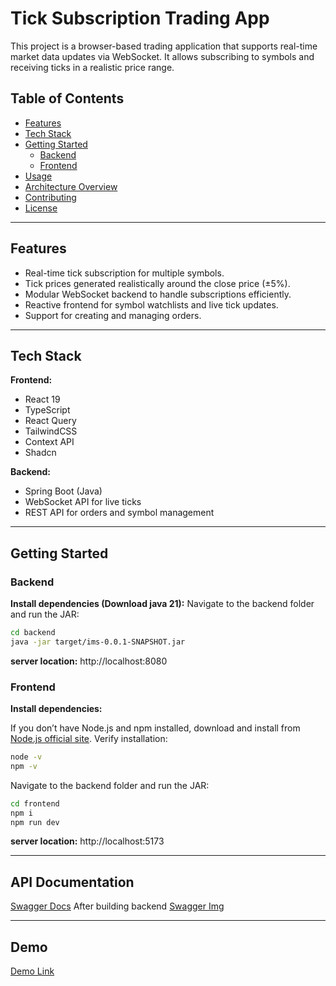# Tick Subscription Trading App

This project is a browser-based trading application that supports real-time market data updates via WebSocket. It allows subscribing to symbols and receiving ticks in a realistic price range.  

## Table of Contents
- [Features](#features)  
- [Tech Stack](#tech-stack)  
- [Getting Started](#getting-started)  
  - [Backend](#backend)  
  - [Frontend](#frontend)  
- [Usage](#usage)  
- [Architecture Overview](#architecture-overview)  
- [Contributing](#contributing)  
- [License](#license)  

---

## Features
- Real-time tick subscription for multiple symbols.  
- Tick prices generated realistically around the close price (±5%).  
- Modular WebSocket backend to handle subscriptions efficiently.  
- Reactive frontend for symbol watchlists and live tick updates.  
- Support for creating and managing orders.  

---

## Tech Stack
**Frontend:**  
- React 19 
- TypeScript  
- React Query
- TailwindCSS
- Context API
- Shadcn

**Backend:**  
- Spring Boot (Java)  
- WebSocket API for live ticks  
- REST API for orders and symbol management  

---

## Getting Started

### Backend
**Install dependencies (Download java 21):**
Navigate to the backend folder and run the JAR:

```bash
cd backend
java -jar target/ims-0.0.1-SNAPSHOT.jar
```

**server location:**
http://localhost:8080


### Frontend
**Install dependencies:**

If you don’t have Node.js and npm installed, download and install from [Node.js official site](https://nodejs.org/). Verify installation:

```bash
node -v
npm -v
```

Navigate to the backend folder and run the JAR:
```bash
cd frontend
npm i
npm run dev
```

**server location:**
http://localhost:5173

---

## API Documentation
[Swagger Docs](http://localhost:8080/swagger-ui/index.html#/)
After building backend
[Swagger Img](https://drive.google.com/file/d/1BK6ZaX1NIGKXMTM2X3u8YD4VfUlkFJ1J/view?usp=sharing)

---
## Demo
[Demo Link](https://drive.google.com/file/d/1eqVs8FMrIQ_5M7mqDl25YA5hSLPxF_XZ/view?usp=drive_link)
